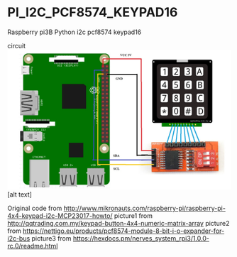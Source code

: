 # PI_I2C_PCF8574_KEYPAD16
Raspberry pi3B Python i2c pcf8574 keypad16

circuit
![alt text](https://github.com/filmcup/PI_I2C_PCF8574_KEYPAD16/blob/master/circuit_pcf8574_keypad16_raspberrypi.jpg)
[alt text]

Original code from http://www.mikronauts.com/raspberry-pi/raspberry-pi-4x4-keypad-i2c-MCP23017-howto/
picture1 from http://qqtrading.com.my/keypad-button-4x4-numeric-matrix-array
picture2 from https://nettigo.eu/products/pcf8574-module-8-bit-i-o-expander-for-i2c-bus
picture3 from https://hexdocs.pm/nerves_system_rpi3/1.0.0-rc.0/readme.html
